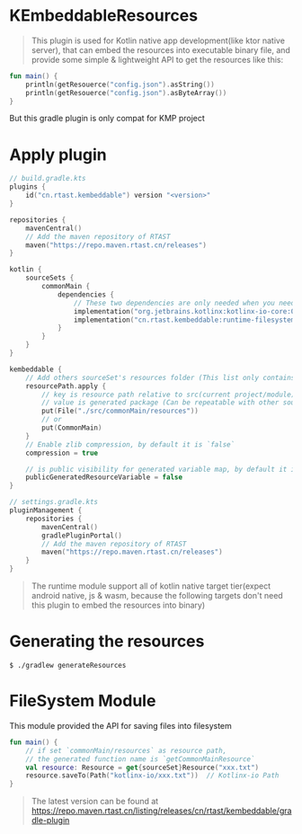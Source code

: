 # KEmbeddableResources

> This plugin is used for Kotlin native app development(like ktor native server),
> that can embed the resources into executable binary file,
> and provide some simple & lightweight API to get the resources like this:

```kotlin
fun main() {
    println(getResouerce("config.json").asString())
    println(getResouerce("config.json").asByteArray())
}
```

But this gradle plugin is only compat for KMP project

# Apply plugin

```kotlin
// build.gradle.kts
plugins {
    id("cn.rtast.kembeddable") version "<version>"
}

repositories {
    mavenCentral()
    // Add the maven repository of RTAST
    maven("https://repo.maven.rtast.cn/releases")
}

kotlin {
    sourceSets {
        commonMain {
            dependencies {
                // These two dependencies are only needed when you need to save the file to the filesystem
                implementation("org.jetbrains.kotlinx:kotlinx-io-core:0.7.0")
                implementation("cn.rtast.kembeddable:runtime-filesystem:<version>")
            }
        }
    }
}

kembeddable {
    // Add others sourceSet's resources folder (This list only contains "commonMain/resources" by default)  
    resourcePath.apply {
        // key is resource path relative to src(current project/module)
        // value is generated package (Can be repeatable with other sourceSets)
        put(File("./src/commonMain/resources"))
        // or 
        put(CommonMain)
    }
    // Enable zlib compression, by default it is `false`
    compression = true

    // is public visibility for generated variable map, by default it is false
    publicGeneratedResourceVariable = false
}

// settings.gradle.kts
pluginManagement {
    repositories {
        mavenCentral()
        gradlePluginPortal()
        // Add the maven repository of RTAST
        maven("https://repo.maven.rtast.cn/releases")
    }
}
```

> The runtime module support all of kotlin native target tier(expect android native, js & wasm, because the following
> targets don't need this plugin to embed the resources into binary)

# Generating the resources

```shell
$ ./gradlew generateResources
```

# FileSystem Module

This module provided the API for saving files into filesystem

```kotlin
fun main() {
    // if set `commonMain/resources` as resource path,
    // the generated function name is `getCommonMainResource`
    val resource: Resource = get{sourceSet}Resource("xxx.txt")
    resource.saveTo(Path("kotlinx-io/xxx.txt"))  // Kotlinx-io Path
}
```

> The latest version can be found at https://repo.maven.rtast.cn/listing/releases/cn/rtast/kembeddable/gradle-plugin
